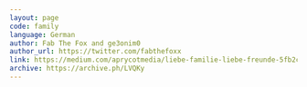 ```yaml
---
layout: page
code: family
language: German
author: Fab The Fox and ge3onim0
author_url: https://twitter.com/fabthefoxx
link: https://medium.com/aprycotmedia/liebe-familie-liebe-freunde-5fb2c4a242dd
archive: https://archive.ph/LVQKy
---
```


